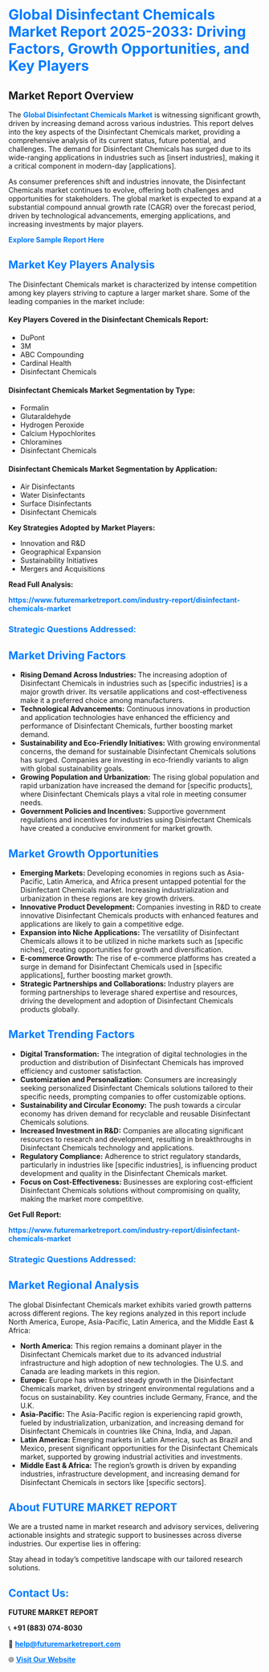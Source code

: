 <h1 style="color: #007BFF;">Global Disinfectant Chemicals Market Report 2025-2033: Driving Factors, Growth Opportunities, and Key Players</h1>

<section id="overview">
<h2>Market Report Overview</h2>
<p>The <a href="https://www.futuremarketreport.com/industry-report/disinfectant-chemicals-market" style="color: #007BFF; text-decoration: none;"><strong>Global Disinfectant Chemicals Market</strong></a> is witnessing significant growth, driven by increasing demand across various industries. This report delves into the key aspects of the Disinfectant Chemicals market, providing a comprehensive analysis of its current status, future potential, and challenges. The demand for Disinfectant Chemicals has surged due to its wide-ranging applications in industries such as [insert industries], making it a critical component in modern-day [applications].</p>
<p>As consumer preferences shift and industries innovate, the Disinfectant Chemicals market continues to evolve, offering both challenges and opportunities for stakeholders. The global market is expected to expand at a substantial compound annual growth rate (CAGR) over the forecast period, driven by technological advancements, emerging applications, and increasing investments by major players.</p>
</section>

<section id="overview">
<p><a href="https://www.futuremarketreport.com/request-sample/reportId=98538" style="color: #007BFF; text-decoration: none;"><strong>Explore Sample Report Here</strong></a></p>
</section>

<section id="key-players">
<h2 style="color: #007BFF;">Market Key Players Analysis</h2>
<p>The Disinfectant Chemicals market is characterized by intense competition among key players striving to capture a larger market share. Some of the leading companies in the market include:</p>
<h4>Key Players Covered in the Disinfectant Chemicals Report:</h4>
<ul><li>DuPont</li><li>3M</li><li>ABC Compounding</li><li>Cardinal Health</li><li>Disinfectant Chemicals</li></ul>
<h4>Disinfectant Chemicals Market Segmentation by Type:</h4>
<ul><li>Formalin</li><li>Glutaraldehyde</li><li>Hydrogen Peroxide</li><li>Calcium Hypochlorites</li><li>Chloramines</li><li>Disinfectant Chemicals</li></ul>

<h4>Disinfectant Chemicals Market Segmentation by Application:</h4>
<ul><li>Air Disinfectants</li><li>Water Disinfectants</li><li>Surface Disinfectants</li><li>Disinfectant Chemicals</li></ul>
<p><strong>Key Strategies Adopted by Market Players:</strong></p>
<ul>
<li>Innovation and R&D</li>
<li>Geographical Expansion</li>
<li>Sustainability Initiatives</li>
<li>Mergers and Acquisitions</li>
</ul>
</section>

<section>
<p><strong>Read Full Analysis: </strong></p><a href="https://www.futuremarketreport.com/industry-report/disinfectant-chemicals-market" style="color: #007BFF; text-decoration: none;"><strong>https://www.futuremarketreport.com/industry-report/disinfectant-chemicals-market</strong></a>
<h3 style="color: #007BFF;">Strategic Questions Addressed:</h3>
</section>

<section id="driving-factors">
<h2 style="color: #007BFF;">Market Driving Factors</h2>
<ul>
<li><strong>Rising Demand Across Industries:</strong> The increasing adoption of Disinfectant Chemicals in industries such as [specific industries] is a major growth driver. Its versatile applications and cost-effectiveness make it a preferred choice among manufacturers.</li>
<li><strong>Technological Advancements:</strong> Continuous innovations in production and application technologies have enhanced the efficiency and performance of Disinfectant Chemicals, further boosting market demand.</li>
<li><strong>Sustainability and Eco-Friendly Initiatives:</strong> With growing environmental concerns, the demand for sustainable Disinfectant Chemicals solutions has surged. Companies are investing in eco-friendly variants to align with global sustainability goals.</li>
<li><strong>Growing Population and Urbanization:</strong> The rising global population and rapid urbanization have increased the demand for [specific products], where Disinfectant Chemicals plays a vital role in meeting consumer needs.</li>
<li><strong>Government Policies and Incentives:</strong> Supportive government regulations and incentives for industries using Disinfectant Chemicals have created a conducive environment for market growth.</li>
</ul>
</section>

<section id="growth-opportunities">
<h2 style="color: #007BFF;">Market Growth Opportunities</h2>
<ul>
<li><strong>Emerging Markets:</strong> Developing economies in regions such as Asia-Pacific, Latin America, and Africa present untapped potential for the Disinfectant Chemicals market. Increasing industrialization and urbanization in these regions are key growth drivers.</li>
<li><strong>Innovative Product Development:</strong> Companies investing in R&D to create innovative Disinfectant Chemicals products with enhanced features and applications are likely to gain a competitive edge.</li>
<li><strong>Expansion into Niche Applications:</strong> The versatility of Disinfectant Chemicals allows it to be utilized in niche markets such as [specific niches], creating opportunities for growth and diversification.</li>
<li><strong>E-commerce Growth:</strong> The rise of e-commerce platforms has created a surge in demand for Disinfectant Chemicals used in [specific applications], further boosting market growth.</li>
<li><strong>Strategic Partnerships and Collaborations:</strong> Industry players are forming partnerships to leverage shared expertise and resources, driving the development and adoption of Disinfectant Chemicals products globally.</li>
</ul>
</section>

<section id="trending-factors">
<h2 style="color: #007BFF;">Market Trending Factors</h2>
<ul>
<li><strong>Digital Transformation:</strong> The integration of digital technologies in the production and distribution of Disinfectant Chemicals has improved efficiency and customer satisfaction.</li>
<li><strong>Customization and Personalization:</strong> Consumers are increasingly seeking personalized Disinfectant Chemicals solutions tailored to their specific needs, prompting companies to offer customizable options.</li>
<li><strong>Sustainability and Circular Economy:</strong> The push towards a circular economy has driven demand for recyclable and reusable Disinfectant Chemicals solutions.</li>
<li><strong>Increased Investment in R&D:</strong> Companies are allocating significant resources to research and development, resulting in breakthroughs in Disinfectant Chemicals technology and applications.</li>
<li><strong>Regulatory Compliance:</strong> Adherence to strict regulatory standards, particularly in industries like [specific industries], is influencing product development and quality in the Disinfectant Chemicals market.</li>
<li><strong>Focus on Cost-Effectiveness:</strong> Businesses are exploring cost-efficient Disinfectant Chemicals solutions without compromising on quality, making the market more competitive.</li>
</ul>
</section>

<section>
<p><strong>Get Full Report: </strong></p><a href="https://www.futuremarketreport.com/industry-report/disinfectant-chemicals-market" style="color: #007BFF; text-decoration: none;"><strong>https://www.futuremarketreport.com/industry-report/disinfectant-chemicals-market</strong></a>
<h3 style="color: #007BFF;">Strategic Questions Addressed:</h3>
</section>


<section id="regional-analysis">
<h2 style="color: #007BFF;">Market Regional Analysis</h2>
<p>The global Disinfectant Chemicals market exhibits varied growth patterns across different regions. The key regions analyzed in this report include North America, Europe, Asia-Pacific, Latin America, and the Middle East & Africa:</p>
<ul>
<li><strong>North America:</strong> This region remains a dominant player in the Disinfectant Chemicals market due to its advanced industrial infrastructure and high adoption of new technologies. The U.S. and Canada are leading markets in this region.</li>
<li><strong>Europe:</strong> Europe has witnessed steady growth in the Disinfectant Chemicals market, driven by stringent environmental regulations and a focus on sustainability. Key countries include Germany, France, and the U.K.</li>
<li><strong>Asia-Pacific:</strong> The Asia-Pacific region is experiencing rapid growth, fueled by industrialization, urbanization, and increasing demand for Disinfectant Chemicals in countries like China, India, and Japan.</li>
<li><strong>Latin America:</strong> Emerging markets in Latin America, such as Brazil and Mexico, present significant opportunities for the Disinfectant Chemicals market, supported by growing industrial activities and investments.</li>
<li><strong>Middle East & Africa:</strong> The region’s growth is driven by expanding industries, infrastructure development, and increasing demand for Disinfectant Chemicals in sectors like [specific sectors].</li>
</ul>
</section>

<footer>
<h2 style="color: #007BFF;">About FUTURE MARKET REPORT</h2>
<p>We are a trusted name in market research and advisory services, delivering actionable insights and strategic support to businesses across diverse industries. Our expertise lies in offering:</p>

<p>Stay ahead in today’s competitive landscape with our tailored research solutions.</p>

<h2 style="color: #007BFF;">Contact Us:</h2>
<p><strong>FUTURE MARKET REPORT</strong></p>
<p>📞 <strong>+91 (883) 074-8030</strong></p>
<p>📧 <strong><a href="mailto:help@futuremarketreport.com" style="color: #007BFF;">help@futuremarketreport.com</a></strong></p>
<p>🌐 <strong><a href="https://www.futuremarketreport.com/" style="color: #007BFF;">Visit Our Website</a></strong></p>
</footer>
